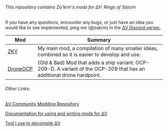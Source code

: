 ###### This repository contains Za'krin's mods for ΔV: Rings of Saturn

If you have any questions, encounter any bugs, or just have an idea you would like to see implemented, ping me (@zakrin) in the [ΔV Discord server.](https://discord.gg/dv) 

| Mod                   | Summary                                                                                                               |
| --------------------- | --------------------------------------------------------------------------------------------------------------------- |
| [ZKY](ZKY/)           | My main mod, a compilation of many smaller ideas, combined so it is easier to develop and use.                        |
| [DroneOCP](DroneOCP/) | (Old & Bad) Mod that adds a ship variant: OCP-209-D. A variant of the OCP-209 that has an additional drone hardpoint. |

###### Other Links:

[ΔV Community Modding Repository](https://gitlab.com/Delta-V-Modding/Mods)

[Documentation for using and writing mods for ΔV](https://gitlab.com/Delta-V-Modding/Mods/-/blob/main/MODDING.md)

[Tool I use to decompile ΔV](https://github.com/bruvzg/gdsdecomp)
